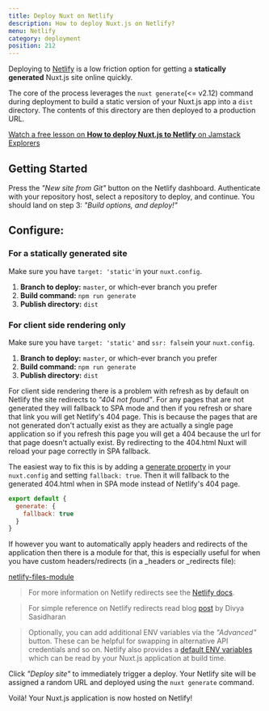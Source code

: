 ```yaml
---
title: Deploy Nuxt on Netlify
description: How to deploy Nuxt.js on Netlify?
menu: Netlify
category: deployment
position: 212
---
```


Deploying to [Netlify](https://www.netlify.com) is a low friction option for getting a **statically generated** Nuxt.js site online quickly.

The core of the process leverages the `nuxt generate`(<= v2.12) command during deployment to build a static version of your Nuxt.js app into a `dist` directory. The contents of this directory are then deployed to a production URL.

<div class="Promo__Video">
  <a href="https://explorers.netlify.com/learn/get-started-with-nuxt/nuxt-generate-and-deploy" target="_blank">
    <p class="Promo__Video__Icon">
      Watch a free lesson on <strong>How to deploy Nuxt.js to Netlify</strong> on Jamstack Explorers
    </p>
  </a>
</div>

## Getting Started

Press the _"New site from Git"_ button on the Netlify dashboard. Authenticate with your repository host, select a repository to deploy, and continue. You should land on step 3: _"Build options, and deploy!"_

## Configure:

### For a statically generated site

Make sure you have `target: 'static'`in your `nuxt.config`.

1. **Branch to deploy:** `master`, or which-ever branch you prefer
1. **Build command:** `npm run generate`
1. **Publish directory:** `dist`

### For client side rendering only

Make sure you have `target: 'static'` and `ssr: false`in your `nuxt.config`.

1. **Branch to deploy:** `master`, or which-ever branch you prefer
1. **Build command:** `npm run generate`
1. **Publish directory:** `dist`

For client side rendering there is a problem with refresh as by default on Netlify the site redirects to _"404 not found"_. For any pages that are not generated they will fallback to SPA mode and then if you refresh or share that link you will get Netlify's 404 page. This is because the pages that are not generated don't actually exist as they are actually a single page application so if you refresh this page you will get a 404 because the url for that page doesn't actually exist. By redirecting to the 404.html Nuxt will reload your page correctly in SPA fallback.

The easiest way to fix this is by adding a [generate property](/docs/2.x/configuration-glossary/configuration-generate#fallback) in your `nuxt.config` and setting `fallback: true`. Then it will fallback to the generated 404.html when in SPA mode instead of Netlify's 404 page.

```js
export default {
  generate: {
    fallback: true
  }
}
```

If however you want to automatically apply headers and redirects of the application then there is a module for that, this is especially useful for when you have custom headers/redirects (in a \_headers or \_redirects file):

[netlify-files-module](https://github.com/nuxt-community/netlify-files-module)

> For more information on Netlify redirects see the [Netlify docs](https://www.netlify.com/docs/redirects/#rewrites-and-proxying).

> For simple reference on Netlify redirects read blog [post](https://www.netlify.com/blog/2019/01/16/redirect-rules-for-all-how-to-configure-redirects-for-your-static-site) by Divya Sasidharan

> Optionally, you can add additional ENV variables via the _"Advanced"_ button. These can be helpful for swapping in alternative API credentials and so on. Netlify also provides a [default ENV variables](https://www.netlify.com/docs/build-settings/#build-environment-variables) which can be read by your Nuxt.js application at build time.

Click _"Deploy site"_ to immediately trigger a deploy. Your Netlify site will be assigned a random URL and deployed using the `nuxt generate` command.

Voilà! Your Nuxt.js application is now hosted on Netlify!
